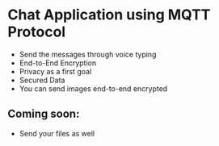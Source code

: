 # Chat Application using MQTT Protocol

- Send the messages through voice typing
- End-to-End Encryption
- Privacy as a first goal
- Secured Data
- You can send images end-to-end encrypted

## Coming soon:
- Send your files as well
